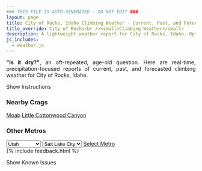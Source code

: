 ```yaml
---
### THIS FILE IS AUTO-GENERATED - DO NOT EDIT ###
layout: page
title: City of Rocks, Idaho Climbing Weather - Current, Past, and Forecasted Report
title_override: City of Rocks<br /><small>Climbing Weather</small>
description: A lightweight weather report for City of Rocks, Idaho. Optimized for slow internet connections.
js_includes:
  - weather.js
---
```


<section class="measure center lh-copy f5-ns f6 ph2 mv4" style="text-align: justify;">
<strong>"Is it dry?"</strong>, an oft-repeated, age-old question. Here are real-time,
precipitation-focused reports of current, past, and forecasted climbing weather for City of Rocks, Idaho.
</section>

<p id="settings-toggle" class="mw5 b center tc hover-light-red black-70 pointer">Show Instructions</p>
<section id="settings" class="overflow-hidden" style="display:none;">
    <div class="mv2 ph2 center">
        <div class="fn f6 tc pv2">
            <p class="measure lh-copy center"><strong>Show/hide hourly forecasts</strong> by clicking the desired day.</p>
            <hr class="mw5 p0 mv2 o-60 b0 bt b--light-red light-red bg-light-red">
            <p class="measure lh-copy center"><strong>Current and Past conditions</strong> are measured by the nearest weather station. <strong>Forecast conditions</strong> are calculated and polled separately.</p>
            <hr class="mw5 p0 mv2 o-60 b0 bt b--light-red light-red bg-light-red">
            <p class="measure lh-copy center"><strong>Having issues?</strong> Try <a id="clear-cache" class="no-underline relative fancy-link light-red hover-light-red" href="#">clearing the local cache</a>.</p>
            <hr class="mw5 p0 mv2 o-60 b0 bt b--light-red light-red bg-light-red">
            <p class="measure lh-copy center">Weather data sourced from <a class="no-underline fancy-link relative light-red" target="_blank" href="https://www.weather.gov/documentation/services-web-api">weather.gov</a>.</p>
        </div>
    </div>
</section>
<section id="weather" data-crag="city-of-rocks-idaho" class="mv4-ns mv3 ph2 center"></section>
<section id="nearby" class="tc lh-copy">
  <h3>Nearby Crags</h3>
<a class="nowrap no-underline fancy-link relative light-red mh3" href="/crags/moab-utah-weather.html">Moab</a>
<a class="nowrap no-underline fancy-link relative light-red mh3" href="/crags/little-cottonwood-canyon-utah-weather.html">Little Cottonwood Canyon</a>
</section>
<section id="nearby" class="tc lh-copy">
  <h3>Other Metros</h3>
  <select class="ma1 bg-near-white pa2" id="stateSel">
    <option value="Texas">Texas</option>
    <option value="Washington">Washington</option>
    <option value="Colorado">Colorado</option>
    <option value="Tennessee">Tennessee</option>
    <option value="Utah" selected>Utah</option>
    <option value="California">California</option>
  </select>
  <select class="ma1 bg-near-white pa2" id="citySel">
    <option value="Salt Lake City" selected>Salt Lake City</option>
  </select>
  <a id="selectMetro" class="f6 link dim ph3 pv2 ma1 dib white bg-light-red" href="/crags/salt-lake-city-utah-weather.html">Select Metro</a>
  <script>
    var states = [];
    states["Texas"] = "Austin"
    states["Washington"] = "Seattle"
    states["Colorado"] = "Denver"
    states["Tennessee"] = "Nashville"
    states["Utah"] = "Salt Lake City"
    states["California"] = "San Francisco|Los Angeles"
  </script>
</section>
{% include feedback.html %}
<p id="issues-toggle" class="mw5 b center tc hover-light-red black-70 pointer">Show Known Issues</p>
<section id="issues" class="overflow-hidden tc f6">
</section>

<script>
  var weekly_PIH_50_16 = {"updated":"2022-08-23T07:34:07+00:00","units":"us","forecastGenerator":"BaselineForecastGenerator","generatedAt":"2022-08-23T08:40:40+00:00","updateTime":"2022-08-23T07:34:07+00:00","validTimes":"2022-08-23T01:00:00+00:00/P7D","elevation":{"unitCode":"wmoUnit:m","value":1958.9496},"periods":[{"number":1,"name":"Overnight","startTime":"2022-08-23T02:00:00-06:00","endTime":"2022-08-23T06:00:00-06:00","isDaytime":false,"temperature":58,"temperatureUnit":"F","temperatureTrend":"rising","windSpeed":"6 mph","windDirection":"W","icon":"https://api.weather.gov/icons/land/night/few?size=medium","shortForecast":"Mostly Clear","detailedForecast":"Mostly clear. Low around 58, with temperatures rising to around 60 overnight. West wind around 6 mph."},{"number":2,"name":"Tuesday","startTime":"2022-08-23T06:00:00-06:00","endTime":"2022-08-23T18:00:00-06:00","isDaytime":true,"temperature":83,"temperatureUnit":"F","temperatureTrend":null,"windSpeed":"2 to 9 mph","windDirection":"W","icon":"https://api.weather.gov/icons/land/day/few?size=medium","shortForecast":"Sunny","detailedForecast":"Sunny, with a high near 83. West wind 2 to 9 mph, with gusts as high as 18 mph."},{"number":3,"name":"Tuesday Night","startTime":"2022-08-23T18:00:00-06:00","endTime":"2022-08-24T06:00:00-06:00","isDaytime":false,"temperature":61,"temperatureUnit":"F","temperatureTrend":null,"windSpeed":"3 to 8 mph","windDirection":"NNE","icon":"https://api.weather.gov/icons/land/night/few?size=medium","shortForecast":"Mostly Clear","detailedForecast":"Mostly clear, with a low around 61. North northeast wind 3 to 8 mph."},{"number":4,"name":"Wednesday","startTime":"2022-08-24T06:00:00-06:00","endTime":"2022-08-24T18:00:00-06:00","isDaytime":true,"temperature":81,"temperatureUnit":"F","temperatureTrend":null,"windSpeed":"5 to 10 mph","windDirection":"S","icon":"https://api.weather.gov/icons/land/day/bkn/tsra_hi,30?size=medium","shortForecast":"Partly Sunny then Chance Showers And Thunderstorms","detailedForecast":"A chance of showers and thunderstorms after noon. Partly sunny, with a high near 81. South wind 5 to 10 mph, with gusts as high as 20 mph. Chance of precipitation is 30%."},{"number":5,"name":"Wednesday Night","startTime":"2022-08-24T18:00:00-06:00","endTime":"2022-08-25T06:00:00-06:00","isDaytime":false,"temperature":58,"temperatureUnit":"F","temperatureTrend":null,"windSpeed":"8 mph","windDirection":"SSW","icon":"https://api.weather.gov/icons/land/night/tsra_hi,20/sct?size=medium","shortForecast":"Slight Chance Showers And Thunderstorms then Partly Cloudy","detailedForecast":"A slight chance of showers and thunderstorms before midnight. Partly cloudy, with a low around 58. South southwest wind around 8 mph. Chance of precipitation is 20%."},{"number":6,"name":"Thursday","startTime":"2022-08-25T06:00:00-06:00","endTime":"2022-08-25T18:00:00-06:00","isDaytime":true,"temperature":82,"temperatureUnit":"F","temperatureTrend":null,"windSpeed":"6 to 10 mph","windDirection":"SSW","icon":"https://api.weather.gov/icons/land/day/sct/rain,20?size=medium","shortForecast":"Mostly Sunny then Slight Chance Light Rain","detailedForecast":"A slight chance of rain after noon. Mostly sunny, with a high near 82. Chance of precipitation is 20%."},{"number":7,"name":"Thursday Night","startTime":"2022-08-25T18:00:00-06:00","endTime":"2022-08-26T06:00:00-06:00","isDaytime":false,"temperature":58,"temperatureUnit":"F","temperatureTrend":null,"windSpeed":"6 to 9 mph","windDirection":"WSW","icon":"https://api.weather.gov/icons/land/night/few?size=medium","shortForecast":"Mostly Clear","detailedForecast":"Mostly clear, with a low around 58."},{"number":8,"name":"Friday","startTime":"2022-08-26T06:00:00-06:00","endTime":"2022-08-26T18:00:00-06:00","isDaytime":true,"temperature":80,"temperatureUnit":"F","temperatureTrend":null,"windSpeed":"6 to 14 mph","windDirection":"W","icon":"https://api.weather.gov/icons/land/day/few?size=medium","shortForecast":"Sunny","detailedForecast":"Sunny, with a high near 80."},{"number":9,"name":"Friday Night","startTime":"2022-08-26T18:00:00-06:00","endTime":"2022-08-27T06:00:00-06:00","isDaytime":false,"temperature":57,"temperatureUnit":"F","temperatureTrend":null,"windSpeed":"6 to 14 mph","windDirection":"W","icon":"https://api.weather.gov/icons/land/night/few?size=medium","shortForecast":"Mostly Clear","detailedForecast":"Mostly clear, with a low around 57."},{"number":10,"name":"Saturday","startTime":"2022-08-27T06:00:00-06:00","endTime":"2022-08-27T18:00:00-06:00","isDaytime":true,"temperature":80,"temperatureUnit":"F","temperatureTrend":null,"windSpeed":"6 to 13 mph","windDirection":"SW","icon":"https://api.weather.gov/icons/land/day/few?size=medium","shortForecast":"Sunny","detailedForecast":"Sunny, with a high near 80."},{"number":11,"name":"Saturday Night","startTime":"2022-08-27T18:00:00-06:00","endTime":"2022-08-28T06:00:00-06:00","isDaytime":false,"temperature":52,"temperatureUnit":"F","temperatureTrend":null,"windSpeed":"7 to 14 mph","windDirection":"W","icon":"https://api.weather.gov/icons/land/night/few?size=medium","shortForecast":"Mostly Clear","detailedForecast":"Mostly clear, with a low around 52."},{"number":12,"name":"Sunday","startTime":"2022-08-28T06:00:00-06:00","endTime":"2022-08-28T18:00:00-06:00","isDaytime":true,"temperature":77,"temperatureUnit":"F","temperatureTrend":null,"windSpeed":"6 to 12 mph","windDirection":"W","icon":"https://api.weather.gov/icons/land/day/few?size=medium","shortForecast":"Sunny","detailedForecast":"Sunny, with a high near 77."},{"number":13,"name":"Sunday Night","startTime":"2022-08-28T18:00:00-06:00","endTime":"2022-08-29T06:00:00-06:00","isDaytime":false,"temperature":54,"temperatureUnit":"F","temperatureTrend":null,"windSpeed":"6 to 10 mph","windDirection":"WSW","icon":"https://api.weather.gov/icons/land/night/few?size=medium","shortForecast":"Mostly Clear","detailedForecast":"Mostly clear, with a low around 54."},{"number":14,"name":"Monday","startTime":"2022-08-29T06:00:00-06:00","endTime":"2022-08-29T18:00:00-06:00","isDaytime":true,"temperature":80,"temperatureUnit":"F","temperatureTrend":null,"windSpeed":"5 to 9 mph","windDirection":"SSW","icon":"https://api.weather.gov/icons/land/day/few?size=medium","shortForecast":"Sunny","detailedForecast":"Sunny, with a high near 80."}]}
  var hourly_PIH_50_16 = {"@context":["https://geojson.org/geojson-ld/geojson-context.jsonld",{"@version":"1.1","wx":"https://api.weather.gov/ontology#","geo":"http://www.opengis.net/ont/geosparql#","unit":"http://codes.wmo.int/common/unit/","@vocab":"https://api.weather.gov/ontology#"}],"type":"Feature","geometry":{"type":"Polygon","coordinates":[[[-113.7370664,42.0796609],[-113.7330244,42.0580862],[-113.70393,42.0610877],[-113.7079659,42.0826627],[-113.7370664,42.0796609]]]},"properties":{"updated":"2022-08-23T07:34:07+00:00","units":"us","forecastGenerator":"HourlyForecastGenerator","generatedAt":"2022-08-23T08:40:40+00:00","updateTime":"2022-08-23T07:34:07+00:00","validTimes":"2022-08-23T01:00:00+00:00/P7D","elevation":{"unitCode":"wmoUnit:m","value":1958.9496},"periods":[{"number":1,"name":"","startTime":"2022-08-23T02:00:00-06:00","endTime":"2022-08-23T03:00:00-06:00","isDaytime":false,"temperature":62,"temperatureUnit":"F","temperatureTrend":null,"windSpeed":"6 mph","windDirection":"W","icon":"https://api.weather.gov/icons/land/night/few?size=small","shortForecast":"Mostly Clear","detailedForecast":""},{"number":2,"name":"","startTime":"2022-08-23T03:00:00-06:00","endTime":"2022-08-23T04:00:00-06:00","isDaytime":false,"temperature":61,"temperatureUnit":"F","temperatureTrend":null,"windSpeed":"6 mph","windDirection":"WNW","icon":"https://api.weather.gov/icons/land/night/few?size=small","shortForecast":"Mostly Clear","detailedForecast":""},{"number":3,"name":"","startTime":"2022-08-23T04:00:00-06:00","endTime":"2022-08-23T05:00:00-06:00","isDaytime":false,"temperature":60,"temperatureUnit":"F","temperatureTrend":null,"windSpeed":"6 mph","windDirection":"WNW","icon":"https://api.weather.gov/icons/land/night/few?size=small","shortForecast":"Mostly Clear","detailedForecast":""},{"number":4,"name":"","startTime":"2022-08-23T05:00:00-06:00","endTime":"2022-08-23T06:00:00-06:00","isDaytime":false,"temperature":60,"temperatureUnit":"F","temperatureTrend":null,"windSpeed":"6 mph","windDirection":"W","icon":"https://api.weather.gov/icons/land/night/few?size=small","shortForecast":"Mostly Clear","detailedForecast":""},{"number":5,"name":"","startTime":"2022-08-23T06:00:00-06:00","endTime":"2022-08-23T07:00:00-06:00","isDaytime":true,"temperature":60,"temperatureUnit":"F","temperatureTrend":null,"windSpeed":"6 mph","windDirection":"W","icon":"https://api.weather.gov/icons/land/day/few?size=small","shortForecast":"Sunny","detailedForecast":""},{"number":6,"name":"","startTime":"2022-08-23T07:00:00-06:00","endTime":"2022-08-23T08:00:00-06:00","isDaytime":true,"temperature":59,"temperatureUnit":"F","temperatureTrend":null,"windSpeed":"5 mph","windDirection":"WNW","icon":"https://api.weather.gov/icons/land/day/few?size=small","shortForecast":"Sunny","detailedForecast":""},{"number":7,"name":"","startTime":"2022-08-23T08:00:00-06:00","endTime":"2022-08-23T09:00:00-06:00","isDaytime":true,"temperature":63,"temperatureUnit":"F","temperatureTrend":null,"windSpeed":"3 mph","windDirection":"WNW","icon":"https://api.weather.gov/icons/land/day/few?size=small","shortForecast":"Sunny","detailedForecast":""},{"number":8,"name":"","startTime":"2022-08-23T09:00:00-06:00","endTime":"2022-08-23T10:00:00-06:00","isDaytime":true,"temperature":69,"temperatureUnit":"F","temperatureTrend":null,"windSpeed":"2 mph","windDirection":"W","icon":"https://api.weather.gov/icons/land/day/few?size=small","shortForecast":"Sunny","detailedForecast":""},{"number":9,"name":"","startTime":"2022-08-23T10:00:00-06:00","endTime":"2022-08-23T11:00:00-06:00","isDaytime":true,"temperature":73,"temperatureUnit":"F","temperatureTrend":null,"windSpeed":"3 mph","windDirection":"WSW","icon":"https://api.weather.gov/icons/land/day/skc?size=small","shortForecast":"Sunny","detailedForecast":""},{"number":10,"name":"","startTime":"2022-08-23T11:00:00-06:00","endTime":"2022-08-23T12:00:00-06:00","isDaytime":true,"temperature":77,"temperatureUnit":"F","temperatureTrend":null,"windSpeed":"5 mph","windDirection":"S","icon":"https://api.weather.gov/icons/land/day/few?size=small","shortForecast":"Sunny","detailedForecast":""},{"number":11,"name":"","startTime":"2022-08-23T12:00:00-06:00","endTime":"2022-08-23T13:00:00-06:00","isDaytime":true,"temperature":80,"temperatureUnit":"F","temperatureTrend":null,"windSpeed":"6 mph","windDirection":"WSW","icon":"https://api.weather.gov/icons/land/day/skc?size=small","shortForecast":"Sunny","detailedForecast":""},{"number":12,"name":"","startTime":"2022-08-23T13:00:00-06:00","endTime":"2022-08-23T14:00:00-06:00","isDaytime":true,"temperature":81,"temperatureUnit":"F","temperatureTrend":null,"windSpeed":"7 mph","windDirection":"W","icon":"https://api.weather.gov/icons/land/day/few?size=small","shortForecast":"Sunny","detailedForecast":""},{"number":13,"name":"","startTime":"2022-08-23T14:00:00-06:00","endTime":"2022-08-23T15:00:00-06:00","isDaytime":true,"temperature":82,"temperatureUnit":"F","temperatureTrend":null,"windSpeed":"8 mph","windDirection":"W","icon":"https://api.weather.gov/icons/land/day/few?size=small","shortForecast":"Sunny","detailedForecast":""},{"number":14,"name":"","startTime":"2022-08-23T15:00:00-06:00","endTime":"2022-08-23T16:00:00-06:00","isDaytime":true,"temperature":82,"temperatureUnit":"F","temperatureTrend":null,"windSpeed":"9 mph","windDirection":"W","icon":"https://api.weather.gov/icons/land/day/few?size=small","shortForecast":"Sunny","detailedForecast":""},{"number":15,"name":"","startTime":"2022-08-23T16:00:00-06:00","endTime":"2022-08-23T17:00:00-06:00","isDaytime":true,"temperature":82,"temperatureUnit":"F","temperatureTrend":null,"windSpeed":"9 mph","windDirection":"WNW","icon":"https://api.weather.gov/icons/land/day/few?size=small","shortForecast":"Sunny","detailedForecast":""},{"number":16,"name":"","startTime":"2022-08-23T17:00:00-06:00","endTime":"2022-08-23T18:00:00-06:00","isDaytime":true,"temperature":82,"temperatureUnit":"F","temperatureTrend":null,"windSpeed":"8 mph","windDirection":"WNW","icon":"https://api.weather.gov/icons/land/day/few?size=small","shortForecast":"Sunny","detailedForecast":""},{"number":17,"name":"","startTime":"2022-08-23T18:00:00-06:00","endTime":"2022-08-23T19:00:00-06:00","isDaytime":false,"temperature":81,"temperatureUnit":"F","temperatureTrend":null,"windSpeed":"7 mph","windDirection":"NW","icon":"https://api.weather.gov/icons/land/night/few?size=small","shortForecast":"Mostly Clear","detailedForecast":""},{"number":18,"name":"","startTime":"2022-08-23T19:00:00-06:00","endTime":"2022-08-23T20:00:00-06:00","isDaytime":false,"temperature":79,"temperatureUnit":"F","temperatureTrend":null,"windSpeed":"8 mph","windDirection":"N","icon":"https://api.weather.gov/icons/land/night/few?size=small","shortForecast":"Mostly Clear","detailedForecast":""},{"number":19,"name":"","startTime":"2022-08-23T20:00:00-06:00","endTime":"2022-08-23T21:00:00-06:00","isDaytime":false,"temperature":74,"temperatureUnit":"F","temperatureTrend":null,"windSpeed":"6 mph","windDirection":"N","icon":"https://api.weather.gov/icons/land/night/few?size=small","shortForecast":"Mostly Clear","detailedForecast":""},{"number":20,"name":"","startTime":"2022-08-23T21:00:00-06:00","endTime":"2022-08-23T22:00:00-06:00","isDaytime":false,"temperature":69,"temperatureUnit":"F","temperatureTrend":null,"windSpeed":"7 mph","windDirection":"N","icon":"https://api.weather.gov/icons/land/night/few?size=small","shortForecast":"Mostly Clear","detailedForecast":""},{"number":21,"name":"","startTime":"2022-08-23T22:00:00-06:00","endTime":"2022-08-23T23:00:00-06:00","isDaytime":false,"temperature":68,"temperatureUnit":"F","temperatureTrend":null,"windSpeed":"6 mph","windDirection":"N","icon":"https://api.weather.gov/icons/land/night/few?size=small","shortForecast":"Mostly Clear","detailedForecast":""},{"number":22,"name":"","startTime":"2022-08-23T23:00:00-06:00","endTime":"2022-08-24T00:00:00-06:00","isDaytime":false,"temperature":66,"temperatureUnit":"F","temperatureTrend":null,"windSpeed":"5 mph","windDirection":"NE","icon":"https://api.weather.gov/icons/land/night/few?size=small","shortForecast":"Mostly Clear","detailedForecast":""},{"number":23,"name":"","startTime":"2022-08-24T00:00:00-06:00","endTime":"2022-08-24T01:00:00-06:00","isDaytime":false,"temperature":64,"temperatureUnit":"F","temperatureTrend":null,"windSpeed":"3 mph","windDirection":"E","icon":"https://api.weather.gov/icons/land/night/few?size=small","shortForecast":"Mostly Clear","detailedForecast":""},{"number":24,"name":"","startTime":"2022-08-24T01:00:00-06:00","endTime":"2022-08-24T02:00:00-06:00","isDaytime":false,"temperature":63,"temperatureUnit":"F","temperatureTrend":null,"windSpeed":"3 mph","windDirection":"E","icon":"https://api.weather.gov/icons/land/night/few?size=small","shortForecast":"Mostly Clear","detailedForecast":""},{"number":25,"name":"","startTime":"2022-08-24T02:00:00-06:00","endTime":"2022-08-24T03:00:00-06:00","isDaytime":false,"temperature":62,"temperatureUnit":"F","temperatureTrend":null,"windSpeed":"3 mph","windDirection":"E","icon":"https://api.weather.gov/icons/land/night/few?size=small","shortForecast":"Mostly Clear","detailedForecast":""},{"number":26,"name":"","startTime":"2022-08-24T03:00:00-06:00","endTime":"2022-08-24T04:00:00-06:00","isDaytime":false,"temperature":62,"temperatureUnit":"F","temperatureTrend":null,"windSpeed":"5 mph","windDirection":"ESE","icon":"https://api.weather.gov/icons/land/night/few?size=small","shortForecast":"Mostly Clear","detailedForecast":""},{"number":27,"name":"","startTime":"2022-08-24T04:00:00-06:00","endTime":"2022-08-24T05:00:00-06:00","isDaytime":false,"temperature":62,"temperatureUnit":"F","temperatureTrend":null,"windSpeed":"5 mph","windDirection":"ESE","icon":"https://api.weather.gov/icons/land/night/few?size=small","shortForecast":"Mostly Clear","detailedForecast":""},{"number":28,"name":"","startTime":"2022-08-24T05:00:00-06:00","endTime":"2022-08-24T06:00:00-06:00","isDaytime":false,"temperature":62,"temperatureUnit":"F","temperatureTrend":null,"windSpeed":"5 mph","windDirection":"ESE","icon":"https://api.weather.gov/icons/land/night/few?size=small","shortForecast":"Mostly Clear","detailedForecast":""},{"number":29,"name":"","startTime":"2022-08-24T06:00:00-06:00","endTime":"2022-08-24T07:00:00-06:00","isDaytime":true,"temperature":62,"temperatureUnit":"F","temperatureTrend":null,"windSpeed":"6 mph","windDirection":"ESE","icon":"https://api.weather.gov/icons/land/day/sct?size=small","shortForecast":"Mostly Sunny","detailedForecast":""},{"number":30,"name":"","startTime":"2022-08-24T07:00:00-06:00","endTime":"2022-08-24T08:00:00-06:00","isDaytime":true,"temperature":65,"temperatureUnit":"F","temperatureTrend":null,"windSpeed":"6 mph","windDirection":"ESE","icon":"https://api.weather.gov/icons/land/day/sct?size=small","shortForecast":"Mostly Sunny","detailedForecast":""},{"number":31,"name":"","startTime":"2022-08-24T08:00:00-06:00","endTime":"2022-08-24T09:00:00-06:00","isDaytime":true,"temperature":67,"temperatureUnit":"F","temperatureTrend":null,"windSpeed":"6 mph","windDirection":"ESE","icon":"https://api.weather.gov/icons/land/day/sct?size=small","shortForecast":"Mostly Sunny","detailedForecast":""},{"number":32,"name":"","startTime":"2022-08-24T09:00:00-06:00","endTime":"2022-08-24T10:00:00-06:00","isDaytime":true,"temperature":70,"temperatureUnit":"F","temperatureTrend":null,"windSpeed":"5 mph","windDirection":"S","icon":"https://api.weather.gov/icons/land/day/sct?size=small","shortForecast":"Mostly Sunny","detailedForecast":""},{"number":33,"name":"","startTime":"2022-08-24T10:00:00-06:00","endTime":"2022-08-24T11:00:00-06:00","isDaytime":true,"temperature":73,"temperatureUnit":"F","temperatureTrend":null,"windSpeed":"5 mph","windDirection":"S","icon":"https://api.weather.gov/icons/land/day/sct?size=small","shortForecast":"Mostly Sunny","detailedForecast":""},{"number":34,"name":"","startTime":"2022-08-24T11:00:00-06:00","endTime":"2022-08-24T12:00:00-06:00","isDaytime":true,"temperature":77,"temperatureUnit":"F","temperatureTrend":null,"windSpeed":"5 mph","windDirection":"S","icon":"https://api.weather.gov/icons/land/day/sct?size=small","shortForecast":"Mostly Sunny","detailedForecast":""},{"number":35,"name":"","startTime":"2022-08-24T12:00:00-06:00","endTime":"2022-08-24T13:00:00-06:00","isDaytime":true,"temperature":79,"temperatureUnit":"F","temperatureTrend":null,"windSpeed":"8 mph","windDirection":"S","icon":"https://api.weather.gov/icons/land/day/tsra_hi?size=small","shortForecast":"Chance Showers And Thunderstorms","detailedForecast":""},{"number":36,"name":"","startTime":"2022-08-24T13:00:00-06:00","endTime":"2022-08-24T14:00:00-06:00","isDaytime":true,"temperature":80,"temperatureUnit":"F","temperatureTrend":null,"windSpeed":"8 mph","windDirection":"S","icon":"https://api.weather.gov/icons/land/day/tsra_hi?size=small","shortForecast":"Chance Showers And Thunderstorms","detailedForecast":""},{"number":37,"name":"","startTime":"2022-08-24T14:00:00-06:00","endTime":"2022-08-24T15:00:00-06:00","isDaytime":true,"temperature":80,"temperatureUnit":"F","temperatureTrend":null,"windSpeed":"8 mph","windDirection":"S","icon":"https://api.weather.gov/icons/land/day/tsra_hi?size=small","shortForecast":"Chance Showers And Thunderstorms","detailedForecast":""},{"number":38,"name":"","startTime":"2022-08-24T15:00:00-06:00","endTime":"2022-08-24T16:00:00-06:00","isDaytime":true,"temperature":79,"temperatureUnit":"F","temperatureTrend":null,"windSpeed":"10 mph","windDirection":"WSW","icon":"https://api.weather.gov/icons/land/day/tsra_sct?size=small","shortForecast":"Chance Showers And Thunderstorms","detailedForecast":""},{"number":39,"name":"","startTime":"2022-08-24T16:00:00-06:00","endTime":"2022-08-24T17:00:00-06:00","isDaytime":true,"temperature":77,"temperatureUnit":"F","temperatureTrend":null,"windSpeed":"10 mph","windDirection":"WSW","icon":"https://api.weather.gov/icons/land/day/tsra_sct?size=small","shortForecast":"Chance Showers And Thunderstorms","detailedForecast":""},{"number":40,"name":"","startTime":"2022-08-24T17:00:00-06:00","endTime":"2022-08-24T18:00:00-06:00","isDaytime":true,"temperature":75,"temperatureUnit":"F","temperatureTrend":null,"windSpeed":"10 mph","windDirection":"WSW","icon":"https://api.weather.gov/icons/land/day/tsra_sct?size=small","shortForecast":"Chance Showers And Thunderstorms","detailedForecast":""},{"number":41,"name":"","startTime":"2022-08-24T18:00:00-06:00","endTime":"2022-08-24T19:00:00-06:00","isDaytime":false,"temperature":72,"temperatureUnit":"F","temperatureTrend":null,"windSpeed":"8 mph","windDirection":"SW","icon":"https://api.weather.gov/icons/land/night/tsra_sct?size=small","shortForecast":"Slight Chance Showers And Thunderstorms","detailedForecast":""},{"number":42,"name":"","startTime":"2022-08-24T19:00:00-06:00","endTime":"2022-08-24T20:00:00-06:00","isDaytime":false,"temperature":70,"temperatureUnit":"F","temperatureTrend":null,"windSpeed":"8 mph","windDirection":"SW","icon":"https://api.weather.gov/icons/land/night/tsra_sct?size=small","shortForecast":"Slight Chance Showers And Thunderstorms","detailedForecast":""},{"number":43,"name":"","startTime":"2022-08-24T20:00:00-06:00","endTime":"2022-08-24T21:00:00-06:00","isDaytime":false,"temperature":67,"temperatureUnit":"F","temperatureTrend":null,"windSpeed":"8 mph","windDirection":"SW","icon":"https://api.weather.gov/icons/land/night/tsra_sct?size=small","shortForecast":"Slight Chance Showers And Thunderstorms","detailedForecast":""},{"number":44,"name":"","startTime":"2022-08-24T21:00:00-06:00","endTime":"2022-08-24T22:00:00-06:00","isDaytime":false,"temperature":65,"temperatureUnit":"F","temperatureTrend":null,"windSpeed":"7 mph","windDirection":"S","icon":"https://api.weather.gov/icons/land/night/tsra_sct?size=small","shortForecast":"Slight Chance Showers And Thunderstorms","detailedForecast":""},{"number":45,"name":"","startTime":"2022-08-24T22:00:00-06:00","endTime":"2022-08-24T23:00:00-06:00","isDaytime":false,"temperature":63,"temperatureUnit":"F","temperatureTrend":null,"windSpeed":"7 mph","windDirection":"S","icon":"https://api.weather.gov/icons/land/night/tsra_sct?size=small","shortForecast":"Slight Chance Showers And Thunderstorms","detailedForecast":""},{"number":46,"name":"","startTime":"2022-08-24T23:00:00-06:00","endTime":"2022-08-25T00:00:00-06:00","isDaytime":false,"temperature":62,"temperatureUnit":"F","temperatureTrend":null,"windSpeed":"7 mph","windDirection":"S","icon":"https://api.weather.gov/icons/land/night/tsra_sct?size=small","shortForecast":"Slight Chance Showers And Thunderstorms","detailedForecast":""},{"number":47,"name":"","startTime":"2022-08-25T00:00:00-06:00","endTime":"2022-08-25T01:00:00-06:00","isDaytime":false,"temperature":61,"temperatureUnit":"F","temperatureTrend":null,"windSpeed":"6 mph","windDirection":"S","icon":"https://api.weather.gov/icons/land/night/sct?size=small","shortForecast":"Partly Cloudy","detailedForecast":""},{"number":48,"name":"","startTime":"2022-08-25T01:00:00-06:00","endTime":"2022-08-25T02:00:00-06:00","isDaytime":false,"temperature":60,"temperatureUnit":"F","temperatureTrend":null,"windSpeed":"6 mph","windDirection":"S","icon":"https://api.weather.gov/icons/land/night/sct?size=small","shortForecast":"Partly Cloudy","detailedForecast":""},{"number":49,"name":"","startTime":"2022-08-25T02:00:00-06:00","endTime":"2022-08-25T03:00:00-06:00","isDaytime":false,"temperature":60,"temperatureUnit":"F","temperatureTrend":null,"windSpeed":"6 mph","windDirection":"S","icon":"https://api.weather.gov/icons/land/night/sct?size=small","shortForecast":"Partly Cloudy","detailedForecast":""},{"number":50,"name":"","startTime":"2022-08-25T03:00:00-06:00","endTime":"2022-08-25T04:00:00-06:00","isDaytime":false,"temperature":60,"temperatureUnit":"F","temperatureTrend":null,"windSpeed":"7 mph","windDirection":"S","icon":"https://api.weather.gov/icons/land/night/few?size=small","shortForecast":"Mostly Clear","detailedForecast":""},{"number":51,"name":"","startTime":"2022-08-25T04:00:00-06:00","endTime":"2022-08-25T05:00:00-06:00","isDaytime":false,"temperature":59,"temperatureUnit":"F","temperatureTrend":null,"windSpeed":"7 mph","windDirection":"S","icon":"https://api.weather.gov/icons/land/night/few?size=small","shortForecast":"Mostly Clear","detailedForecast":""},{"number":52,"name":"","startTime":"2022-08-25T05:00:00-06:00","endTime":"2022-08-25T06:00:00-06:00","isDaytime":false,"temperature":59,"temperatureUnit":"F","temperatureTrend":null,"windSpeed":"7 mph","windDirection":"S","icon":"https://api.weather.gov/icons/land/night/few?size=small","shortForecast":"Mostly Clear","detailedForecast":""},{"number":53,"name":"","startTime":"2022-08-25T06:00:00-06:00","endTime":"2022-08-25T07:00:00-06:00","isDaytime":true,"temperature":59,"temperatureUnit":"F","temperatureTrend":null,"windSpeed":"7 mph","windDirection":"S","icon":"https://api.weather.gov/icons/land/day/sct?size=small","shortForecast":"Mostly Sunny","detailedForecast":""},{"number":54,"name":"","startTime":"2022-08-25T07:00:00-06:00","endTime":"2022-08-25T08:00:00-06:00","isDaytime":true,"temperature":61,"temperatureUnit":"F","temperatureTrend":null,"windSpeed":"7 mph","windDirection":"S","icon":"https://api.weather.gov/icons/land/day/sct?size=small","shortForecast":"Mostly Sunny","detailedForecast":""},{"number":55,"name":"","startTime":"2022-08-25T08:00:00-06:00","endTime":"2022-08-25T09:00:00-06:00","isDaytime":true,"temperature":64,"temperatureUnit":"F","temperatureTrend":null,"windSpeed":"7 mph","windDirection":"S","icon":"https://api.weather.gov/icons/land/day/sct?size=small","shortForecast":"Mostly Sunny","detailedForecast":""},{"number":56,"name":"","startTime":"2022-08-25T09:00:00-06:00","endTime":"2022-08-25T10:00:00-06:00","isDaytime":true,"temperature":68,"temperatureUnit":"F","temperatureTrend":null,"windSpeed":"6 mph","windDirection":"S","icon":"https://api.weather.gov/icons/land/day/few?size=small","shortForecast":"Sunny","detailedForecast":""},{"number":57,"name":"","startTime":"2022-08-25T10:00:00-06:00","endTime":"2022-08-25T11:00:00-06:00","isDaytime":true,"temperature":72,"temperatureUnit":"F","temperatureTrend":null,"windSpeed":"6 mph","windDirection":"S","icon":"https://api.weather.gov/icons/land/day/few?size=small","shortForecast":"Sunny","detailedForecast":""},{"number":58,"name":"","startTime":"2022-08-25T11:00:00-06:00","endTime":"2022-08-25T12:00:00-06:00","isDaytime":true,"temperature":75,"temperatureUnit":"F","temperatureTrend":null,"windSpeed":"6 mph","windDirection":"S","icon":"https://api.weather.gov/icons/land/day/few?size=small","shortForecast":"Sunny","detailedForecast":""},{"number":59,"name":"","startTime":"2022-08-25T12:00:00-06:00","endTime":"2022-08-25T13:00:00-06:00","isDaytime":true,"temperature":78,"temperatureUnit":"F","temperatureTrend":null,"windSpeed":"8 mph","windDirection":"SSW","icon":"https://api.weather.gov/icons/land/day/rain?size=small","shortForecast":"Slight Chance Light Rain","detailedForecast":""},{"number":60,"name":"","startTime":"2022-08-25T13:00:00-06:00","endTime":"2022-08-25T14:00:00-06:00","isDaytime":true,"temperature":79,"temperatureUnit":"F","temperatureTrend":null,"windSpeed":"8 mph","windDirection":"SSW","icon":"https://api.weather.gov/icons/land/day/rain?size=small","shortForecast":"Slight Chance Light Rain","detailedForecast":""},{"number":61,"name":"","startTime":"2022-08-25T14:00:00-06:00","endTime":"2022-08-25T15:00:00-06:00","isDaytime":true,"temperature":80,"temperatureUnit":"F","temperatureTrend":null,"windSpeed":"8 mph","windDirection":"SSW","icon":"https://api.weather.gov/icons/land/day/rain?size=small","shortForecast":"Slight Chance Light Rain","detailedForecast":""},{"number":62,"name":"","startTime":"2022-08-25T15:00:00-06:00","endTime":"2022-08-25T16:00:00-06:00","isDaytime":true,"temperature":80,"temperatureUnit":"F","temperatureTrend":null,"windSpeed":"10 mph","windDirection":"WSW","icon":"https://api.weather.gov/icons/land/day/rain?size=small","shortForecast":"Slight Chance Light Rain","detailedForecast":""},{"number":63,"name":"","startTime":"2022-08-25T16:00:00-06:00","endTime":"2022-08-25T17:00:00-06:00","isDaytime":true,"temperature":81,"temperatureUnit":"F","temperatureTrend":null,"windSpeed":"10 mph","windDirection":"WSW","icon":"https://api.weather.gov/icons/land/day/rain?size=small","shortForecast":"Slight Chance Light Rain","detailedForecast":""},{"number":64,"name":"","startTime":"2022-08-25T17:00:00-06:00","endTime":"2022-08-25T18:00:00-06:00","isDaytime":true,"temperature":80,"temperatureUnit":"F","temperatureTrend":null,"windSpeed":"10 mph","windDirection":"WSW","icon":"https://api.weather.gov/icons/land/day/rain?size=small","shortForecast":"Slight Chance Light Rain","detailedForecast":""},{"number":65,"name":"","startTime":"2022-08-25T18:00:00-06:00","endTime":"2022-08-25T19:00:00-06:00","isDaytime":false,"temperature":79,"temperatureUnit":"F","temperatureTrend":null,"windSpeed":"9 mph","windDirection":"WNW","icon":"https://api.weather.gov/icons/land/night/sct?size=small","shortForecast":"Partly Cloudy","detailedForecast":""},{"number":66,"name":"","startTime":"2022-08-25T19:00:00-06:00","endTime":"2022-08-25T20:00:00-06:00","isDaytime":false,"temperature":75,"temperatureUnit":"F","temperatureTrend":null,"windSpeed":"9 mph","windDirection":"WNW","icon":"https://api.weather.gov/icons/land/night/sct?size=small","shortForecast":"Partly Cloudy","detailedForecast":""},{"number":67,"name":"","startTime":"2022-08-25T20:00:00-06:00","endTime":"2022-08-25T21:00:00-06:00","isDaytime":false,"temperature":71,"temperatureUnit":"F","temperatureTrend":null,"windSpeed":"9 mph","windDirection":"WNW","icon":"https://api.weather.gov/icons/land/night/sct?size=small","shortForecast":"Partly Cloudy","detailedForecast":""},{"number":68,"name":"","startTime":"2022-08-25T21:00:00-06:00","endTime":"2022-08-25T22:00:00-06:00","isDaytime":false,"temperature":67,"temperatureUnit":"F","temperatureTrend":null,"windSpeed":"7 mph","windDirection":"WNW","icon":"https://api.weather.gov/icons/land/night/few?size=small","shortForecast":"Mostly Clear","detailedForecast":""},{"number":69,"name":"","startTime":"2022-08-25T22:00:00-06:00","endTime":"2022-08-25T23:00:00-06:00","isDaytime":false,"temperature":65,"temperatureUnit":"F","temperatureTrend":null,"windSpeed":"7 mph","windDirection":"WNW","icon":"https://api.weather.gov/icons/land/night/few?size=small","shortForecast":"Mostly Clear","detailedForecast":""},{"number":70,"name":"","startTime":"2022-08-25T23:00:00-06:00","endTime":"2022-08-26T00:00:00-06:00","isDaytime":false,"temperature":63,"temperatureUnit":"F","temperatureTrend":null,"windSpeed":"7 mph","windDirection":"WNW","icon":"https://api.weather.gov/icons/land/night/few?size=small","shortForecast":"Mostly Clear","detailedForecast":""},{"number":71,"name":"","startTime":"2022-08-26T00:00:00-06:00","endTime":"2022-08-26T01:00:00-06:00","isDaytime":false,"temperature":62,"temperatureUnit":"F","temperatureTrend":null,"windSpeed":"6 mph","windDirection":"SSW","icon":"https://api.weather.gov/icons/land/night/few?size=small","shortForecast":"Mostly Clear","detailedForecast":""},{"number":72,"name":"","startTime":"2022-08-26T01:00:00-06:00","endTime":"2022-08-26T02:00:00-06:00","isDaytime":false,"temperature":61,"temperatureUnit":"F","temperatureTrend":null,"windSpeed":"6 mph","windDirection":"SSW","icon":"https://api.weather.gov/icons/land/night/few?size=small","shortForecast":"Mostly Clear","detailedForecast":""},{"number":73,"name":"","startTime":"2022-08-26T02:00:00-06:00","endTime":"2022-08-26T03:00:00-06:00","isDaytime":false,"temperature":60,"temperatureUnit":"F","temperatureTrend":null,"windSpeed":"6 mph","windDirection":"SSW","icon":"https://api.weather.gov/icons/land/night/few?size=small","shortForecast":"Mostly Clear","detailedForecast":""},{"number":74,"name":"","startTime":"2022-08-26T03:00:00-06:00","endTime":"2022-08-26T04:00:00-06:00","isDaytime":false,"temperature":60,"temperatureUnit":"F","temperatureTrend":null,"windSpeed":"6 mph","windDirection":"SW","icon":"https://api.weather.gov/icons/land/night/few?size=small","shortForecast":"Mostly Clear","detailedForecast":""},{"number":75,"name":"","startTime":"2022-08-26T04:00:00-06:00","endTime":"2022-08-26T05:00:00-06:00","isDaytime":false,"temperature":59,"temperatureUnit":"F","temperatureTrend":null,"windSpeed":"6 mph","windDirection":"SW","icon":"https://api.weather.gov/icons/land/night/few?size=small","shortForecast":"Mostly Clear","detailedForecast":""},{"number":76,"name":"","startTime":"2022-08-26T05:00:00-06:00","endTime":"2022-08-26T06:00:00-06:00","isDaytime":false,"temperature":58,"temperatureUnit":"F","temperatureTrend":null,"windSpeed":"6 mph","windDirection":"SW","icon":"https://api.weather.gov/icons/land/night/few?size=small","shortForecast":"Mostly Clear","detailedForecast":""},{"number":77,"name":"","startTime":"2022-08-26T06:00:00-06:00","endTime":"2022-08-26T07:00:00-06:00","isDaytime":true,"temperature":59,"temperatureUnit":"F","temperatureTrend":null,"windSpeed":"6 mph","windDirection":"WSW","icon":"https://api.weather.gov/icons/land/day/few?size=small","shortForecast":"Sunny","detailedForecast":""},{"number":78,"name":"","startTime":"2022-08-26T07:00:00-06:00","endTime":"2022-08-26T08:00:00-06:00","isDaytime":true,"temperature":61,"temperatureUnit":"F","temperatureTrend":null,"windSpeed":"6 mph","windDirection":"WSW","icon":"https://api.weather.gov/icons/land/day/few?size=small","shortForecast":"Sunny","detailedForecast":""},{"number":79,"name":"","startTime":"2022-08-26T08:00:00-06:00","endTime":"2022-08-26T09:00:00-06:00","isDaytime":true,"temperature":64,"temperatureUnit":"F","temperatureTrend":null,"windSpeed":"6 mph","windDirection":"WSW","icon":"https://api.weather.gov/icons/land/day/few?size=small","shortForecast":"Sunny","detailedForecast":""},{"number":80,"name":"","startTime":"2022-08-26T09:00:00-06:00","endTime":"2022-08-26T10:00:00-06:00","isDaytime":true,"temperature":68,"temperatureUnit":"F","temperatureTrend":null,"windSpeed":"6 mph","windDirection":"W","icon":"https://api.weather.gov/icons/land/day/few?size=small","shortForecast":"Sunny","detailedForecast":""},{"number":81,"name":"","startTime":"2022-08-26T10:00:00-06:00","endTime":"2022-08-26T11:00:00-06:00","isDaytime":true,"temperature":72,"temperatureUnit":"F","temperatureTrend":null,"windSpeed":"6 mph","windDirection":"W","icon":"https://api.weather.gov/icons/land/day/few?size=small","shortForecast":"Sunny","detailedForecast":""},{"number":82,"name":"","startTime":"2022-08-26T11:00:00-06:00","endTime":"2022-08-26T12:00:00-06:00","isDaytime":true,"temperature":75,"temperatureUnit":"F","temperatureTrend":null,"windSpeed":"6 mph","windDirection":"W","icon":"https://api.weather.gov/icons/land/day/few?size=small","shortForecast":"Sunny","detailedForecast":""},{"number":83,"name":"","startTime":"2022-08-26T12:00:00-06:00","endTime":"2022-08-26T13:00:00-06:00","isDaytime":true,"temperature":78,"temperatureUnit":"F","temperatureTrend":null,"windSpeed":"9 mph","windDirection":"WNW","icon":"https://api.weather.gov/icons/land/day/few?size=small","shortForecast":"Sunny","detailedForecast":""},{"number":84,"name":"","startTime":"2022-08-26T13:00:00-06:00","endTime":"2022-08-26T14:00:00-06:00","isDaytime":true,"temperature":79,"temperatureUnit":"F","temperatureTrend":null,"windSpeed":"9 mph","windDirection":"WNW","icon":"https://api.weather.gov/icons/land/day/few?size=small","shortForecast":"Sunny","detailedForecast":""},{"number":85,"name":"","startTime":"2022-08-26T14:00:00-06:00","endTime":"2022-08-26T15:00:00-06:00","isDaytime":true,"temperature":79,"temperatureUnit":"F","temperatureTrend":null,"windSpeed":"9 mph","windDirection":"WNW","icon":"https://api.weather.gov/icons/land/day/few?size=small","shortForecast":"Sunny","detailedForecast":""},{"number":86,"name":"","startTime":"2022-08-26T15:00:00-06:00","endTime":"2022-08-26T16:00:00-06:00","isDaytime":true,"temperature":79,"temperatureUnit":"F","temperatureTrend":null,"windSpeed":"14 mph","windDirection":"WNW","icon":"https://api.weather.gov/icons/land/day/few?size=small","shortForecast":"Sunny","detailedForecast":""},{"number":87,"name":"","startTime":"2022-08-26T16:00:00-06:00","endTime":"2022-08-26T17:00:00-06:00","isDaytime":true,"temperature":79,"temperatureUnit":"F","temperatureTrend":null,"windSpeed":"14 mph","windDirection":"WNW","icon":"https://api.weather.gov/icons/land/day/few?size=small","shortForecast":"Sunny","detailedForecast":""},{"number":88,"name":"","startTime":"2022-08-26T17:00:00-06:00","endTime":"2022-08-26T18:00:00-06:00","isDaytime":true,"temperature":79,"temperatureUnit":"F","temperatureTrend":null,"windSpeed":"14 mph","windDirection":"WNW","icon":"https://api.weather.gov/icons/land/day/few?size=small","shortForecast":"Sunny","detailedForecast":""},{"number":89,"name":"","startTime":"2022-08-26T18:00:00-06:00","endTime":"2022-08-26T19:00:00-06:00","isDaytime":false,"temperature":77,"temperatureUnit":"F","temperatureTrend":null,"windSpeed":"14 mph","windDirection":"WNW","icon":"https://api.weather.gov/icons/land/night/few?size=small","shortForecast":"Mostly Clear","detailedForecast":""},{"number":90,"name":"","startTime":"2022-08-26T19:00:00-06:00","endTime":"2022-08-26T20:00:00-06:00","isDaytime":false,"temperature":74,"temperatureUnit":"F","temperatureTrend":null,"windSpeed":"14 mph","windDirection":"WNW","icon":"https://api.weather.gov/icons/land/night/few?size=small","shortForecast":"Mostly Clear","detailedForecast":""},{"number":91,"name":"","startTime":"2022-08-26T20:00:00-06:00","endTime":"2022-08-26T21:00:00-06:00","isDaytime":false,"temperature":70,"temperatureUnit":"F","temperatureTrend":null,"windSpeed":"14 mph","windDirection":"WNW","icon":"https://api.weather.gov/icons/land/night/few?size=small","shortForecast":"Mostly Clear","detailedForecast":""},{"number":92,"name":"","startTime":"2022-08-26T21:00:00-06:00","endTime":"2022-08-26T22:00:00-06:00","isDaytime":false,"temperature":66,"temperatureUnit":"F","temperatureTrend":null,"windSpeed":"9 mph","windDirection":"NW","icon":"https://api.weather.gov/icons/land/night/few?size=small","shortForecast":"Mostly Clear","detailedForecast":""},{"number":93,"name":"","startTime":"2022-08-26T22:00:00-06:00","endTime":"2022-08-26T23:00:00-06:00","isDaytime":false,"temperature":63,"temperatureUnit":"F","temperatureTrend":null,"windSpeed":"9 mph","windDirection":"NW","icon":"https://api.weather.gov/icons/land/night/few?size=small","shortForecast":"Mostly Clear","detailedForecast":""},{"number":94,"name":"","startTime":"2022-08-26T23:00:00-06:00","endTime":"2022-08-27T00:00:00-06:00","isDaytime":false,"temperature":61,"temperatureUnit":"F","temperatureTrend":null,"windSpeed":"9 mph","windDirection":"NW","icon":"https://api.weather.gov/icons/land/night/few?size=small","shortForecast":"Mostly Clear","detailedForecast":""},{"number":95,"name":"","startTime":"2022-08-27T00:00:00-06:00","endTime":"2022-08-27T01:00:00-06:00","isDaytime":false,"temperature":60,"temperatureUnit":"F","temperatureTrend":null,"windSpeed":"6 mph","windDirection":"W","icon":"https://api.weather.gov/icons/land/night/skc?size=small","shortForecast":"Clear","detailedForecast":""},{"number":96,"name":"","startTime":"2022-08-27T01:00:00-06:00","endTime":"2022-08-27T02:00:00-06:00","isDaytime":false,"temperature":59,"temperatureUnit":"F","temperatureTrend":null,"windSpeed":"6 mph","windDirection":"W","icon":"https://api.weather.gov/icons/land/night/skc?size=small","shortForecast":"Clear","detailedForecast":""},{"number":97,"name":"","startTime":"2022-08-27T02:00:00-06:00","endTime":"2022-08-27T03:00:00-06:00","isDaytime":false,"temperature":59,"temperatureUnit":"F","temperatureTrend":null,"windSpeed":"6 mph","windDirection":"W","icon":"https://api.weather.gov/icons/land/night/skc?size=small","shortForecast":"Clear","detailedForecast":""},{"number":98,"name":"","startTime":"2022-08-27T03:00:00-06:00","endTime":"2022-08-27T04:00:00-06:00","isDaytime":false,"temperature":59,"temperatureUnit":"F","temperatureTrend":null,"windSpeed":"6 mph","windDirection":"SSW","icon":"https://api.weather.gov/icons/land/night/few?size=small","shortForecast":"Mostly Clear","detailedForecast":""},{"number":99,"name":"","startTime":"2022-08-27T04:00:00-06:00","endTime":"2022-08-27T05:00:00-06:00","isDaytime":false,"temperature":58,"temperatureUnit":"F","temperatureTrend":null,"windSpeed":"6 mph","windDirection":"SSW","icon":"https://api.weather.gov/icons/land/night/few?size=small","shortForecast":"Mostly Clear","detailedForecast":""},{"number":100,"name":"","startTime":"2022-08-27T05:00:00-06:00","endTime":"2022-08-27T06:00:00-06:00","isDaytime":false,"temperature":58,"temperatureUnit":"F","temperatureTrend":null,"windSpeed":"6 mph","windDirection":"SSW","icon":"https://api.weather.gov/icons/land/night/few?size=small","shortForecast":"Mostly Clear","detailedForecast":""},{"number":101,"name":"","startTime":"2022-08-27T06:00:00-06:00","endTime":"2022-08-27T07:00:00-06:00","isDaytime":true,"temperature":58,"temperatureUnit":"F","temperatureTrend":null,"windSpeed":"7 mph","windDirection":"SSW","icon":"https://api.weather.gov/icons/land/day/few?size=small","shortForecast":"Sunny","detailedForecast":""},{"number":102,"name":"","startTime":"2022-08-27T07:00:00-06:00","endTime":"2022-08-27T08:00:00-06:00","isDaytime":true,"temperature":60,"temperatureUnit":"F","temperatureTrend":null,"windSpeed":"7 mph","windDirection":"SSW","icon":"https://api.weather.gov/icons/land/day/few?size=small","shortForecast":"Sunny","detailedForecast":""},{"number":103,"name":"","startTime":"2022-08-27T08:00:00-06:00","endTime":"2022-08-27T09:00:00-06:00","isDaytime":true,"temperature":63,"temperatureUnit":"F","temperatureTrend":null,"windSpeed":"7 mph","windDirection":"SSW","icon":"https://api.weather.gov/icons/land/day/few?size=small","shortForecast":"Sunny","detailedForecast":""},{"number":104,"name":"","startTime":"2022-08-27T09:00:00-06:00","endTime":"2022-08-27T10:00:00-06:00","isDaytime":true,"temperature":67,"temperatureUnit":"F","temperatureTrend":null,"windSpeed":"6 mph","windDirection":"SW","icon":"https://api.weather.gov/icons/land/day/few?size=small","shortForecast":"Sunny","detailedForecast":""},{"number":105,"name":"","startTime":"2022-08-27T10:00:00-06:00","endTime":"2022-08-27T11:00:00-06:00","isDaytime":true,"temperature":71,"temperatureUnit":"F","temperatureTrend":null,"windSpeed":"6 mph","windDirection":"SW","icon":"https://api.weather.gov/icons/land/day/few?size=small","shortForecast":"Sunny","detailedForecast":""},{"number":106,"name":"","startTime":"2022-08-27T11:00:00-06:00","endTime":"2022-08-27T12:00:00-06:00","isDaytime":true,"temperature":74,"temperatureUnit":"F","temperatureTrend":null,"windSpeed":"6 mph","windDirection":"SW","icon":"https://api.weather.gov/icons/land/day/few?size=small","shortForecast":"Sunny","detailedForecast":""},{"number":107,"name":"","startTime":"2022-08-27T12:00:00-06:00","endTime":"2022-08-27T13:00:00-06:00","isDaytime":true,"temperature":77,"temperatureUnit":"F","temperatureTrend":null,"windSpeed":"13 mph","windDirection":"W","icon":"https://api.weather.gov/icons/land/day/sct?size=small","shortForecast":"Mostly Sunny","detailedForecast":""},{"number":108,"name":"","startTime":"2022-08-27T13:00:00-06:00","endTime":"2022-08-27T14:00:00-06:00","isDaytime":true,"temperature":78,"temperatureUnit":"F","temperatureTrend":null,"windSpeed":"13 mph","windDirection":"W","icon":"https://api.weather.gov/icons/land/day/sct?size=small","shortForecast":"Mostly Sunny","detailedForecast":""},{"number":109,"name":"","startTime":"2022-08-27T14:00:00-06:00","endTime":"2022-08-27T15:00:00-06:00","isDaytime":true,"temperature":78,"temperatureUnit":"F","temperatureTrend":null,"windSpeed":"13 mph","windDirection":"W","icon":"https://api.weather.gov/icons/land/day/sct?size=small","shortForecast":"Mostly Sunny","detailedForecast":""},{"number":110,"name":"","startTime":"2022-08-27T15:00:00-06:00","endTime":"2022-08-27T16:00:00-06:00","isDaytime":true,"temperature":78,"temperatureUnit":"F","temperatureTrend":null,"windSpeed":"13 mph","windDirection":"W","icon":"https://api.weather.gov/icons/land/day/sct?size=small","shortForecast":"Mostly Sunny","detailedForecast":""},{"number":111,"name":"","startTime":"2022-08-27T16:00:00-06:00","endTime":"2022-08-27T17:00:00-06:00","isDaytime":true,"temperature":78,"temperatureUnit":"F","temperatureTrend":null,"windSpeed":"13 mph","windDirection":"W","icon":"https://api.weather.gov/icons/land/day/sct?size=small","shortForecast":"Mostly Sunny","detailedForecast":""},{"number":112,"name":"","startTime":"2022-08-27T17:00:00-06:00","endTime":"2022-08-27T18:00:00-06:00","isDaytime":true,"temperature":78,"temperatureUnit":"F","temperatureTrend":null,"windSpeed":"13 mph","windDirection":"W","icon":"https://api.weather.gov/icons/land/day/sct?size=small","shortForecast":"Mostly Sunny","detailedForecast":""},{"number":113,"name":"","startTime":"2022-08-27T18:00:00-06:00","endTime":"2022-08-27T19:00:00-06:00","isDaytime":false,"temperature":76,"temperatureUnit":"F","temperatureTrend":null,"windSpeed":"14 mph","windDirection":"W","icon":"https://api.weather.gov/icons/land/night/sct?size=small","shortForecast":"Partly Cloudy","detailedForecast":""},{"number":114,"name":"","startTime":"2022-08-27T19:00:00-06:00","endTime":"2022-08-27T20:00:00-06:00","isDaytime":false,"temperature":73,"temperatureUnit":"F","temperatureTrend":null,"windSpeed":"14 mph","windDirection":"W","icon":"https://api.weather.gov/icons/land/night/sct?size=small","shortForecast":"Partly Cloudy","detailedForecast":""},{"number":115,"name":"","startTime":"2022-08-27T20:00:00-06:00","endTime":"2022-08-27T21:00:00-06:00","isDaytime":false,"temperature":69,"temperatureUnit":"F","temperatureTrend":null,"windSpeed":"14 mph","windDirection":"W","icon":"https://api.weather.gov/icons/land/night/sct?size=small","shortForecast":"Partly Cloudy","detailedForecast":""},{"number":116,"name":"","startTime":"2022-08-27T21:00:00-06:00","endTime":"2022-08-27T22:00:00-06:00","isDaytime":false,"temperature":65,"temperatureUnit":"F","temperatureTrend":null,"windSpeed":"10 mph","windDirection":"WNW","icon":"https://api.weather.gov/icons/land/night/few?size=small","shortForecast":"Mostly Clear","detailedForecast":""},{"number":117,"name":"","startTime":"2022-08-27T22:00:00-06:00","endTime":"2022-08-27T23:00:00-06:00","isDaytime":false,"temperature":62,"temperatureUnit":"F","temperatureTrend":null,"windSpeed":"10 mph","windDirection":"WNW","icon":"https://api.weather.gov/icons/land/night/few?size=small","shortForecast":"Mostly Clear","detailedForecast":""},{"number":118,"name":"","startTime":"2022-08-27T23:00:00-06:00","endTime":"2022-08-28T00:00:00-06:00","isDaytime":false,"temperature":60,"temperatureUnit":"F","temperatureTrend":null,"windSpeed":"10 mph","windDirection":"WNW","icon":"https://api.weather.gov/icons/land/night/few?size=small","shortForecast":"Mostly Clear","detailedForecast":""},{"number":119,"name":"","startTime":"2022-08-28T00:00:00-06:00","endTime":"2022-08-28T01:00:00-06:00","isDaytime":false,"temperature":58,"temperatureUnit":"F","temperatureTrend":null,"windSpeed":"7 mph","windDirection":"W","icon":"https://api.weather.gov/icons/land/night/few?size=small","shortForecast":"Mostly Clear","detailedForecast":""},{"number":120,"name":"","startTime":"2022-08-28T01:00:00-06:00","endTime":"2022-08-28T02:00:00-06:00","isDaytime":false,"temperature":57,"temperatureUnit":"F","temperatureTrend":null,"windSpeed":"7 mph","windDirection":"W","icon":"https://api.weather.gov/icons/land/night/few?size=small","shortForecast":"Mostly Clear","detailedForecast":""},{"number":121,"name":"","startTime":"2022-08-28T02:00:00-06:00","endTime":"2022-08-28T03:00:00-06:00","isDaytime":false,"temperature":56,"temperatureUnit":"F","temperatureTrend":null,"windSpeed":"7 mph","windDirection":"W","icon":"https://api.weather.gov/icons/land/night/few?size=small","shortForecast":"Mostly Clear","detailedForecast":""},{"number":122,"name":"","startTime":"2022-08-28T03:00:00-06:00","endTime":"2022-08-28T04:00:00-06:00","isDaytime":false,"temperature":56,"temperatureUnit":"F","temperatureTrend":null,"windSpeed":"7 mph","windDirection":"W","icon":"https://api.weather.gov/icons/land/night/few?size=small","shortForecast":"Mostly Clear","detailedForecast":""},{"number":123,"name":"","startTime":"2022-08-28T04:00:00-06:00","endTime":"2022-08-28T05:00:00-06:00","isDaytime":false,"temperature":55,"temperatureUnit":"F","temperatureTrend":null,"windSpeed":"7 mph","windDirection":"W","icon":"https://api.weather.gov/icons/land/night/few?size=small","shortForecast":"Mostly Clear","detailedForecast":""},{"number":124,"name":"","startTime":"2022-08-28T05:00:00-06:00","endTime":"2022-08-28T06:00:00-06:00","isDaytime":false,"temperature":54,"temperatureUnit":"F","temperatureTrend":null,"windSpeed":"7 mph","windDirection":"W","icon":"https://api.weather.gov/icons/land/night/few?size=small","shortForecast":"Mostly Clear","detailedForecast":""},{"number":125,"name":"","startTime":"2022-08-28T06:00:00-06:00","endTime":"2022-08-28T07:00:00-06:00","isDaytime":true,"temperature":54,"temperatureUnit":"F","temperatureTrend":null,"windSpeed":"7 mph","windDirection":"WSW","icon":"https://api.weather.gov/icons/land/day/sct?size=small","shortForecast":"Mostly Sunny","detailedForecast":""},{"number":126,"name":"","startTime":"2022-08-28T07:00:00-06:00","endTime":"2022-08-28T08:00:00-06:00","isDaytime":true,"temperature":56,"temperatureUnit":"F","temperatureTrend":null,"windSpeed":"7 mph","windDirection":"WSW","icon":"https://api.weather.gov/icons/land/day/sct?size=small","shortForecast":"Mostly Sunny","detailedForecast":""},{"number":127,"name":"","startTime":"2022-08-28T08:00:00-06:00","endTime":"2022-08-28T09:00:00-06:00","isDaytime":true,"temperature":59,"temperatureUnit":"F","temperatureTrend":null,"windSpeed":"7 mph","windDirection":"WSW","icon":"https://api.weather.gov/icons/land/day/sct?size=small","shortForecast":"Mostly Sunny","detailedForecast":""},{"number":128,"name":"","startTime":"2022-08-28T09:00:00-06:00","endTime":"2022-08-28T10:00:00-06:00","isDaytime":true,"temperature":62,"temperatureUnit":"F","temperatureTrend":null,"windSpeed":"6 mph","windDirection":"W","icon":"https://api.weather.gov/icons/land/day/few?size=small","shortForecast":"Sunny","detailedForecast":""},{"number":129,"name":"","startTime":"2022-08-28T10:00:00-06:00","endTime":"2022-08-28T11:00:00-06:00","isDaytime":true,"temperature":66,"temperatureUnit":"F","temperatureTrend":null,"windSpeed":"6 mph","windDirection":"W","icon":"https://api.weather.gov/icons/land/day/few?size=small","shortForecast":"Sunny","detailedForecast":""},{"number":130,"name":"","startTime":"2022-08-28T11:00:00-06:00","endTime":"2022-08-28T12:00:00-06:00","isDaytime":true,"temperature":69,"temperatureUnit":"F","temperatureTrend":null,"windSpeed":"6 mph","windDirection":"W","icon":"https://api.weather.gov/icons/land/day/few?size=small","shortForecast":"Sunny","detailedForecast":""},{"number":131,"name":"","startTime":"2022-08-28T12:00:00-06:00","endTime":"2022-08-28T13:00:00-06:00","isDaytime":true,"temperature":72,"temperatureUnit":"F","temperatureTrend":null,"windSpeed":"9 mph","windDirection":"W","icon":"https://api.weather.gov/icons/land/day/few?size=small","shortForecast":"Sunny","detailedForecast":""},{"number":132,"name":"","startTime":"2022-08-28T13:00:00-06:00","endTime":"2022-08-28T14:00:00-06:00","isDaytime":true,"temperature":74,"temperatureUnit":"F","temperatureTrend":null,"windSpeed":"9 mph","windDirection":"W","icon":"https://api.weather.gov/icons/land/day/few?size=small","shortForecast":"Sunny","detailedForecast":""},{"number":133,"name":"","startTime":"2022-08-28T14:00:00-06:00","endTime":"2022-08-28T15:00:00-06:00","isDaytime":true,"temperature":75,"temperatureUnit":"F","temperatureTrend":null,"windSpeed":"9 mph","windDirection":"W","icon":"https://api.weather.gov/icons/land/day/few?size=small","shortForecast":"Sunny","detailedForecast":""},{"number":134,"name":"","startTime":"2022-08-28T15:00:00-06:00","endTime":"2022-08-28T16:00:00-06:00","isDaytime":true,"temperature":76,"temperatureUnit":"F","temperatureTrend":null,"windSpeed":"12 mph","windDirection":"WNW","icon":"https://api.weather.gov/icons/land/day/sct?size=small","shortForecast":"Mostly Sunny","detailedForecast":""},{"number":135,"name":"","startTime":"2022-08-28T16:00:00-06:00","endTime":"2022-08-28T17:00:00-06:00","isDaytime":true,"temperature":76,"temperatureUnit":"F","temperatureTrend":null,"windSpeed":"12 mph","windDirection":"WNW","icon":"https://api.weather.gov/icons/land/day/sct?size=small","shortForecast":"Mostly Sunny","detailedForecast":""},{"number":136,"name":"","startTime":"2022-08-28T17:00:00-06:00","endTime":"2022-08-28T18:00:00-06:00","isDaytime":true,"temperature":76,"temperatureUnit":"F","temperatureTrend":null,"windSpeed":"12 mph","windDirection":"WNW","icon":"https://api.weather.gov/icons/land/day/sct?size=small","shortForecast":"Mostly Sunny","detailedForecast":""},{"number":137,"name":"","startTime":"2022-08-28T18:00:00-06:00","endTime":"2022-08-28T19:00:00-06:00","isDaytime":false,"temperature":74,"temperatureUnit":"F","temperatureTrend":null,"windSpeed":"10 mph","windDirection":"WNW","icon":"https://api.weather.gov/icons/land/night/few?size=small","shortForecast":"Mostly Clear","detailedForecast":""},{"number":138,"name":"","startTime":"2022-08-28T19:00:00-06:00","endTime":"2022-08-28T20:00:00-06:00","isDaytime":false,"temperature":71,"temperatureUnit":"F","temperatureTrend":null,"windSpeed":"10 mph","windDirection":"WNW","icon":"https://api.weather.gov/icons/land/night/few?size=small","shortForecast":"Mostly Clear","detailedForecast":""},{"number":139,"name":"","startTime":"2022-08-28T20:00:00-06:00","endTime":"2022-08-28T21:00:00-06:00","isDaytime":false,"temperature":67,"temperatureUnit":"F","temperatureTrend":null,"windSpeed":"10 mph","windDirection":"WNW","icon":"https://api.weather.gov/icons/land/night/few?size=small","shortForecast":"Mostly Clear","detailedForecast":""},{"number":140,"name":"","startTime":"2022-08-28T21:00:00-06:00","endTime":"2022-08-28T22:00:00-06:00","isDaytime":false,"temperature":64,"temperatureUnit":"F","temperatureTrend":null,"windSpeed":"8 mph","windDirection":"WNW","icon":"https://api.weather.gov/icons/land/night/few?size=small","shortForecast":"Mostly Clear","detailedForecast":""},{"number":141,"name":"","startTime":"2022-08-28T22:00:00-06:00","endTime":"2022-08-28T23:00:00-06:00","isDaytime":false,"temperature":62,"temperatureUnit":"F","temperatureTrend":null,"windSpeed":"8 mph","windDirection":"WNW","icon":"https://api.weather.gov/icons/land/night/few?size=small","shortForecast":"Mostly Clear","detailedForecast":""},{"number":142,"name":"","startTime":"2022-08-28T23:00:00-06:00","endTime":"2022-08-29T00:00:00-06:00","isDaytime":false,"temperature":60,"temperatureUnit":"F","temperatureTrend":null,"windSpeed":"8 mph","windDirection":"WNW","icon":"https://api.weather.gov/icons/land/night/few?size=small","shortForecast":"Mostly Clear","detailedForecast":""},{"number":143,"name":"","startTime":"2022-08-29T00:00:00-06:00","endTime":"2022-08-29T01:00:00-06:00","isDaytime":false,"temperature":59,"temperatureUnit":"F","temperatureTrend":null,"windSpeed":"6 mph","windDirection":"SSW","icon":"https://api.weather.gov/icons/land/night/few?size=small","shortForecast":"Mostly Clear","detailedForecast":""},{"number":144,"name":"","startTime":"2022-08-29T01:00:00-06:00","endTime":"2022-08-29T02:00:00-06:00","isDaytime":false,"temperature":58,"temperatureUnit":"F","temperatureTrend":null,"windSpeed":"6 mph","windDirection":"SSW","icon":"https://api.weather.gov/icons/land/night/few?size=small","shortForecast":"Mostly Clear","detailedForecast":""},{"number":145,"name":"","startTime":"2022-08-29T02:00:00-06:00","endTime":"2022-08-29T03:00:00-06:00","isDaytime":false,"temperature":57,"temperatureUnit":"F","temperatureTrend":null,"windSpeed":"6 mph","windDirection":"SSW","icon":"https://api.weather.gov/icons/land/night/few?size=small","shortForecast":"Mostly Clear","detailedForecast":""},{"number":146,"name":"","startTime":"2022-08-29T03:00:00-06:00","endTime":"2022-08-29T04:00:00-06:00","isDaytime":false,"temperature":57,"temperatureUnit":"F","temperatureTrend":null,"windSpeed":"6 mph","windDirection":"SSW","icon":"https://api.weather.gov/icons/land/night/sct?size=small","shortForecast":"Partly Cloudy","detailedForecast":""},{"number":147,"name":"","startTime":"2022-08-29T04:00:00-06:00","endTime":"2022-08-29T05:00:00-06:00","isDaytime":false,"temperature":56,"temperatureUnit":"F","temperatureTrend":null,"windSpeed":"6 mph","windDirection":"SSW","icon":"https://api.weather.gov/icons/land/night/sct?size=small","shortForecast":"Partly Cloudy","detailedForecast":""},{"number":148,"name":"","startTime":"2022-08-29T05:00:00-06:00","endTime":"2022-08-29T06:00:00-06:00","isDaytime":false,"temperature":55,"temperatureUnit":"F","temperatureTrend":null,"windSpeed":"6 mph","windDirection":"SSW","icon":"https://api.weather.gov/icons/land/night/sct?size=small","shortForecast":"Partly Cloudy","detailedForecast":""},{"number":149,"name":"","startTime":"2022-08-29T06:00:00-06:00","endTime":"2022-08-29T07:00:00-06:00","isDaytime":true,"temperature":56,"temperatureUnit":"F","temperatureTrend":null,"windSpeed":"6 mph","windDirection":"S","icon":"https://api.weather.gov/icons/land/day/sct?size=small","shortForecast":"Mostly Sunny","detailedForecast":""},{"number":150,"name":"","startTime":"2022-08-29T07:00:00-06:00","endTime":"2022-08-29T08:00:00-06:00","isDaytime":true,"temperature":58,"temperatureUnit":"F","temperatureTrend":null,"windSpeed":"6 mph","windDirection":"S","icon":"https://api.weather.gov/icons/land/day/sct?size=small","shortForecast":"Mostly Sunny","detailedForecast":""},{"number":151,"name":"","startTime":"2022-08-29T08:00:00-06:00","endTime":"2022-08-29T09:00:00-06:00","isDaytime":true,"temperature":62,"temperatureUnit":"F","temperatureTrend":null,"windSpeed":"6 mph","windDirection":"S","icon":"https://api.weather.gov/icons/land/day/sct?size=small","shortForecast":"Mostly Sunny","detailedForecast":""},{"number":152,"name":"","startTime":"2022-08-29T09:00:00-06:00","endTime":"2022-08-29T10:00:00-06:00","isDaytime":true,"temperature":66,"temperatureUnit":"F","temperatureTrend":null,"windSpeed":"5 mph","windDirection":"S","icon":"https://api.weather.gov/icons/land/day/few?size=small","shortForecast":"Sunny","detailedForecast":""},{"number":153,"name":"","startTime":"2022-08-29T10:00:00-06:00","endTime":"2022-08-29T11:00:00-06:00","isDaytime":true,"temperature":70,"temperatureUnit":"F","temperatureTrend":null,"windSpeed":"5 mph","windDirection":"S","icon":"https://api.weather.gov/icons/land/day/few?size=small","shortForecast":"Sunny","detailedForecast":""},{"number":154,"name":"","startTime":"2022-08-29T11:00:00-06:00","endTime":"2022-08-29T12:00:00-06:00","isDaytime":true,"temperature":73,"temperatureUnit":"F","temperatureTrend":null,"windSpeed":"5 mph","windDirection":"S","icon":"https://api.weather.gov/icons/land/day/few?size=small","shortForecast":"Sunny","detailedForecast":""},{"number":155,"name":"","startTime":"2022-08-29T12:00:00-06:00","endTime":"2022-08-29T13:00:00-06:00","isDaytime":true,"temperature":76,"temperatureUnit":"F","temperatureTrend":null,"windSpeed":"8 mph","windDirection":"SSW","icon":"https://api.weather.gov/icons/land/day/few?size=small","shortForecast":"Sunny","detailedForecast":""},{"number":156,"name":"","startTime":"2022-08-29T13:00:00-06:00","endTime":"2022-08-29T14:00:00-06:00","isDaytime":true,"temperature":77,"temperatureUnit":"F","temperatureTrend":null,"windSpeed":"8 mph","windDirection":"SSW","icon":"https://api.weather.gov/icons/land/day/few?size=small","shortForecast":"Sunny","detailedForecast":""}]}}
  var crags_config = [
  {
    "name": "City of Rocks",
    "note": "Varnished and pocketed granite",
    "mountainProject": "https://www.mountainproject.com/area/105739322/city-of-rocks",
    "station": "RCKI1",
    "office": "PIH/50,16",
    "coordinates": [
      -113.7215,
      42.0760
    ]
  }
]</script>
